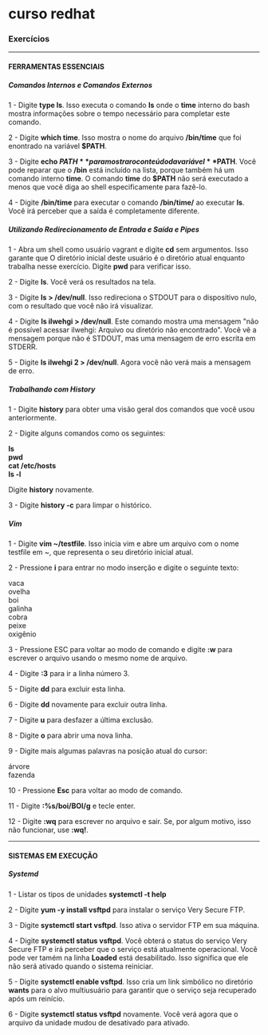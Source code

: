 # curso redhat

### Exercícios

----
#### FERRAMENTAS ESSENCIAIS

##### Comandos Internos e Comandos Externos

1 - Digite **type ls**. Isso executa o comando **ls** onde o **time** interno do bash
mostra informações sobre o tempo necessário para completar este comando.

2 - Digite **which time**. Isso mostra o nome do arquivo **/bin/time** que foi enontrado na variável **$PATH**.

3 - Digite **echo $PATH** para mostrar o conteúdo da variável **$PATH**. Você pode reparar que o **/bin** está incluído na lista, porque também há um comando interno **time**.
O comando **time** do **$PATH** não será executado a menos que você diga ao shell especificamente para fazê-lo.

4 - Digite **/bin/time** para executar o comando **/bin/time/** ao executar **ls**. Você irá perceber que a saída é completamente diferente.



##### Utilizando Redirecionamento de Entrada e Saída e Pipes

1 - Abra um shell como usuário vagrant e digite **cd** sem argumentos. Isso garante que
O diretório inicial deste usuário é o diretório atual enquanto trabalha nesse
exercício. Digite **pwd** para verificar isso.

2 - Digite **ls**. Você verá os resultados na tela.

3 - Digite **ls > /dev/null**. Isso redireciona o STDOUT para o dispositivo nulo, com o resultado que você não irá visualizar.

4 - Digite **ls ilwehgi > /dev/null**. Este comando mostra uma mensagem "não é possível acessar ilwehgi: Arquivo ou diretório não encontrado". Você vê a mensagem porque não é STDOUT, mas uma
mensagem de erro escrita em STDERR.

5 - Digite **ls ilwehgi 2 > /dev/null**. Agora você não verá mais a mensagem de erro.


##### Trabalhando com History

1 - Digite **history** para obter uma visão geral dos comandos que você usou anteriormente.

2 - Digite alguns comandos como os seguintes:
    
**ls** <br>
**pwd** <br>
**cat /etc/hosts** <br>
**ls -l** <br>
    
   Digite **history** novamente.

3 - Digite **history -c** para limpar o histórico.


##### Vim

1 - Digite **vim ~/testfile**. Isso inicia vim e abre um arquivo com o nome testfile em ~, que representa o seu diretório inicial atual.

2 - Pressione **i** para entrar no modo inserção e digite o seguinte texto:

vaca <br>
ovelha <br>
boi <br>
galinha <br>
cobra <br>
peixe <br>
oxigênio <br>

3 - Pressione ESC para voltar ao modo de comando e digite **:w** para escrever o arquivo usando o mesmo nome de arquivo.

4 - Digite **:3** para ir a linha número 3.

5 - Digite **dd** para excluir esta linha.

6 - Digite **dd** novamente para excluir outra linha.

7 - Digite **u** para desfazer a última exclusão.

8 - Digite **o** para abrir uma nova linha.

9 - Digite mais algumas palavras na posição atual do cursor:

árvore <br>
fazenda <br>

10 - Pressione **Esc** para voltar ao modo de comando.

11 - Digite **:%s/boi/BOI/g** e tecle enter.

12 - Digite **:wq** para escrever no arquivo e sair. Se, por algum motivo, isso não funcionar, use **:wq!**.


----
#### SISTEMAS EM EXECUÇÃO

##### Systemd

1 - Listar os tipos de unidades
**systemctl -t help**

2 - Digite **yum -y install vsftpd** para instalar o serviço Very Secure FTP.

3 - Digite **systemctl start vsftpd**. Isso ativa o servidor FTP em sua máquina.

4 - Digite **systemctl status vsftpd**. Você obterá o status do serviço Very Secure FTP e irá perceber que o serviço está atualmente operacional. Você pode ver tamém na linha **Loaded** está desabilitado. Isso significa que ele não será ativado quando o sistema reiniciar.

5 - Digite **systemctl enable vsftpd**. Isso cria um link simbólico no diretório **wants** para o alvo multiusuário para garantir que o serviço seja recuperado após um reinício.

6 - Digite **systemctl status vsftpd** novamente. Você verá agora que o arquivo da unidade mudou de desativado para ativado.